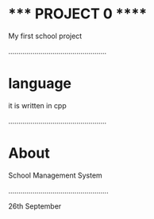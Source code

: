 
# *** PROJECT 0 ****

My first school project

.................................................
# language
it is written in cpp

.................................................
# About 

School Management System

..................................................

26th September 